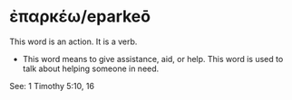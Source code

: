 # ἐπαρκέω/eparkeō
This word is an action. It is a verb.

* This word means to give assistance, aid, or help. This word is used to talk about helping someone in need.

See: 1 Timothy 5:10, 16
